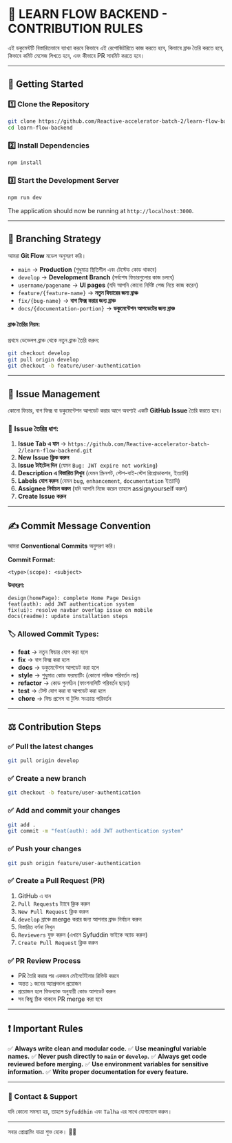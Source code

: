 # 📜 LEARN FLOW BACKEND - CONTRIBUTION RULES

এই ডকুমেন্টটি বিস্তারিতভাবে ব্যাখ্যা করবে কিভাবে এই রেপোজিটরিতে কাজ করতে হবে, কিভাবে ব্রাঞ্চ তৈরি করতে হবে, কিভাবে কমিট মেসেজ লিখতে হবে, এবং কীভাবে PR সাবমিট করতে হবে।

---

## 🚀 Getting Started

### 1️⃣ Clone the Repository
```sh
git clone https://github.com/Reactive-accelerator-batch-2/learn-flow-backend.git
cd learn-flow-backend
```

### 2️⃣ Install Dependencies
```sh
npm install
```

### 3️⃣ Start the Development Server
```sh
npm run dev
```

The application should now be running at `http://localhost:3000`.

---

## 🌲 Branching Strategy

আমরা **Git Flow** মডেল অনুসরণ করি।

- `main` → **Production** (শুধুমাত্র স্থিতিশীল এবং টেস্টেড কোড থাকবে)
- `develop` → **Development Branch** (সর্বশেষ ফিচারগুলোর কাজ চলবে)
- `username/pagename` → **UI pages** (যদি আপনি কোনো নির্দিষ্ট পেজ নিয়ে কাজ করেন)
- `feature/{feature-name}` → **নতুন ফিচারের জন্য ব্রাঞ্চ**
- `fix/{bug-name}` → **বাগ ফিক্স করার জন্য ব্রাঞ্চ**
- `docs/{documentation-portion}` → **ডকুমেন্টেশন আপডেটের জন্য ব্রাঞ্চ**

#### ব্রাঞ্চ তৈরির নিয়ম:
প্রথমে ডেভেলপ ব্রাঞ্চ থেকে নতুন ব্রাঞ্চ তৈরি করুন:
```sh
git checkout develop
git pull origin develop
git checkout -b feature/user-authentication
```

---

## 🔖 Issue Management

কোনো ফিচার, বাগ ফিক্স বা ডকুমেন্টেশন আপডেট করার আগে অবশ্যই একটি **GitHub Issue** তৈরি করতে হবে।

### 🔹 Issue তৈরির ধাপ:
1. **Issue Tab এ যান** → `https://github.com/Reactive-accelerator-batch-2/learn-flow-backend.git`
2. **New Issue ক্লিক করুন**
3. **Issue টাইটেল দিন** (যেমন `Bug: JWT expire not working`)
4. **Description এ বিস্তারিত লিখুন** (যেমন স্ক্রিনশট, স্টেপ-বাই-স্টেপ রিপ্রোডাকশন, ইত্যাদি)
5. **Labels যোগ করুন** (যেমন `bug`, `enhancement`, `documentation` ইত্যাদি)
6. **Assignee নির্বাচন করুন** (যদি আপনি নিজে করেন তাহলে assignyourself করুন)
7. **Create Issue করুন**

---

## ✍️ Commit Message Convention

আমরা **Conventional Commits** অনুসরণ করি।

**Commit Format:**
```
<type>(scope): <subject>
```

**উদাহরণ:**
```
design(homePage): complete Home Page Design
feat(auth): add JWT authentication system
fix(ui): resolve navbar overlap issue on mobile
docs(readme): update installation steps
```

### 🏷️ Allowed Commit Types:
- **feat** → নতুন ফিচার যোগ করা হলে
- **fix** → বাগ ফিক্স করা হলে
- **docs** → ডকুমেন্টেশন আপডেট করা হলে
- **style** → শুধুমাত্র কোড ফরম্যাটিং (কোনো লজিক পরিবর্তন নয়)
- **refactor** → কোড পুনর্গঠন (ফাংশনালিটি পরিবর্তন ছাড়া)
- **test** → টেস্ট যোগ করা বা আপডেট করা হলে
- **chore** → বিল্ড প্রসেস বা টুলিং সংক্রান্ত পরিবর্তন

---

## ⚖️ Contribution Steps

### ✅ Pull the latest changes
```sh
git pull origin develop
```

### ✅ Create a new branch
```sh
git checkout -b feature/user-authentication
```

### ✅ Add and commit your changes
```sh
git add .
git commit -m "feat(auth): add JWT authentication system"
```

### ✅ Push your changes
```sh
git push origin feature/user-authentication
```

### ✅ Create a Pull Request (PR)
1. GitHub এ যান
2. `Pull Requests` ট্যাবে ক্লিক করুন
3. `New Pull Request` ক্লিক করুন
4. `develop` ব্রাঞ্চে merge করার জন্য আপনার ব্রাঞ্চ নির্বাচন করুন
5. বিস্তারিত বর্ণনা লিখুন
6. `Reviewers` যুক্ত করুন (এখানে Syfuddin ভাইকে অ্যাড করুন)
7. `Create Pull Request` ক্লিক করুন

### ✅ PR Review Process
- PR তৈরি করার পর একজন মেইনটেইনার রিভিউ করবে
- অন্তত ১ জনের অ্যাপ্রুভাল প্রয়োজন
- প্রয়োজন হলে ফিডব্যাক অনুযায়ী কোড আপডেট করুন
- সব কিছু ঠিক থাকলে PR merge করা হবে

---

## ❗ Important Rules
✅ **Always write clean and modular code.**
✅ **Use meaningful variable names.**
✅ **Never push directly to `main` or `develop`.**
✅ **Always get code reviewed before merging.**
✅ **Use environment variables for sensitive information.**
✅ **Write proper documentation for every feature.**

---

### 🔗 Contact & Support
যদি কোনো সমস্যা হয়, তাহলে `Syfuddhin` এবং `Talha` এর সাথে যোগাযোগ করুন।

---

সবার প্রোগ্রামিং যাত্রা শুভ হোক। 🚀🎉

